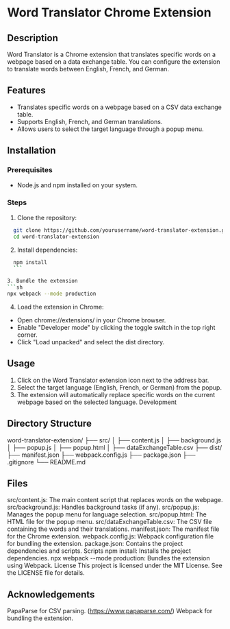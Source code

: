 # Word Translator Chrome Extension

## Description

Word Translator is a Chrome extension that translates specific words on a webpage based on a data exchange table. You can configure the extension to translate words between English, French, and German.

## Features

- Translates specific words on a webpage based on a CSV data exchange table.
- Supports English, French, and German translations.
- Allows users to select the target language through a popup menu.

## Installation

### Prerequisites

- Node.js and npm installed on your system.

### Steps

1. Clone the repository:
 ```sh
   git clone https://github.com/yourusername/word-translator-extension.git
   cd word-translator-extension
   ```
2. Install dependencies:

  ```sh
    npm install
    ```

3. Bundle the extension
```sh
  npx webpack --mode production
```
4. Load the extension in Chrome:

- Open chrome://extensions/ in your Chrome browser.
- Enable "Developer mode" by clicking the toggle switch in the top right corner.
- Click "Load unpacked" and select the dist directory.
  
## Usage
1. Click on the Word Translator extension icon next to the address bar.
2. Select the target language (English, French, or German) from the popup.
3. The extension will automatically replace specific words on the current webpage based on the selected language.
Development

## Directory Structure

word-translator-extension/
├── src/
│   ├── content.js
│   ├── background.js
│   ├── popup.js
│   ├── popup.html
│   ├── dataExchangeTable.csv
├── dist/
├── manifest.json
├── webpack.config.js
├── package.json
├── .gitignore
└── README.md

## Files
src/content.js: The main content script that replaces words on the webpage.
src/background.js: Handles background tasks (if any).
src/popup.js: Manages the popup menu for language selection.
src/popup.html: The HTML file for the popup menu.
src/dataExchangeTable.csv: The CSV file containing the words and their translations.
manifest.json: The manifest file for the Chrome extension.
webpack.config.js: Webpack configuration file for bundling the extension.
package.json: Contains the project dependencies and scripts.
Scripts
npm install: Installs the project dependencies.
npx webpack --mode production: Bundles the extension using Webpack.
License
This project is licensed under the MIT License. See the LICENSE file for details.

## Acknowledgements
PapaParse for CSV parsing. (https://www.papaparse.com/)
Webpack for bundling the extension.


